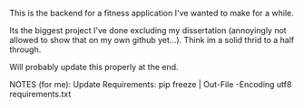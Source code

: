 This is the backend for a fitness application I've wanted to make for a while.

Its the biggest project I've done excluding my dissertation (annoyingly not allowed to show that on my own github yet...). Think im a solid thrid to a half through.

Will probably update this properly at the end.


NOTES (for me):
Update Requirements: pip freeze | Out-File -Encoding utf8 requirements.txt